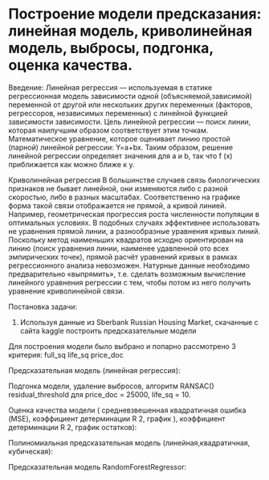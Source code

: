 # Построение модели предсказания: линейная модель, криволинейная модель, выбросы, подгонка, оценка качества.

Введение:
Линейная регрессия — используемая в статике регрессионная модель зависимости одной (объясняемой,зависимой) переменной от другой или нескольких других
переменных (факторов, регрессоров, независимых переменных) с линейной функцией зависимости зависимости.
Цель линейной регрессии — поиск линии, которая наилучшим образом соответствует этим точкам. Математическое уравнение, 
которое оценивает линию простой (парной) линейной регрессии:
Y=a+bx.
Таким образом, решение линейной регрессии определяет значения для a и b, так что f (x) приближается как можно ближе к y.

Криволинейная регрессия
В большинстве случаев связь биологических признаков не бывает линейной, они изменяются либо с разной скоростью, либо в разных масштабах. 
Соответственно на графике форма такой связи отображается не прямой, а кривой линией. Например, геометрическая прогрессия роста численности популяции 
в оптимальных условиях. В подобных случаях эффективнее использовать не уравнения прямой линии, а разнообразные уравнения кривых линий.
Поскольку метод наименьших квадратов исходно ориентирован на линию (поиск уравнения линии, наименее удавленной ото всех эмпирических точек), прямой расчёт уравнений кривых в рамках регрессионного анализа невозможен. Натурные данные необходимо
предварительно «выпрямить», т.е. сделать возможным вычисление линейного уравнения регрессии с тем, чтобы потом из него получить уравнение криволинейной связи. 

Постановка задачи:

1. Используя данные из Sberbank Russian Housing Market, скачанные с сайта kaggle построить предсказательные модели

Для построения модели было выбрано и попарно рассмотрено 3 критерия:
full_sq
life_sq
price_doc

Предсказательная модель (линейная регрессия):

Подгонка модели, удаление выбросов, алгоритм RANSAC()
residual_threshold для price_doc = 25000, life_sq = 10.

Оценка качества модели ( средневзвешенная квадратичная
ошибка (MSE), коэффициент детерминации R 2, график ), коэффициент детерминации R 2, график
остатков):

Полиномиальная предсказательная модель
(линейная,квадратичная, кубическая):

Предсказательная модель RandomForestRegressor:
